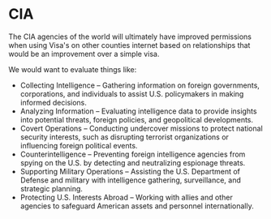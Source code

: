 # CIA

The CIA agencies of the world will ultimately have improved permissions when using Visa's on other counties internet based on relationships that would be an improvement over a simple visa.

We would want to evaluate things like:

- Collecting Intelligence – Gathering information on foreign governments, corporations, and individuals to assist U.S. policymakers in making informed decisions.
- Analyzing Information – Evaluating intelligence data to provide insights into potential threats, foreign policies, and geopolitical developments.
- Covert Operations – Conducting undercover missions to protect national security interests, such as disrupting terrorist organizations or influencing foreign political events.
- Counterintelligence – Preventing foreign intelligence agencies from spying on the U.S. by detecting and neutralizing espionage threats.
- Supporting Military Operations – Assisting the U.S. Department of Defense and military with intelligence gathering, surveillance, and strategic planning.
- Protecting U.S. Interests Abroad – Working with allies and other agencies to safeguard American assets and personnel internationally.
